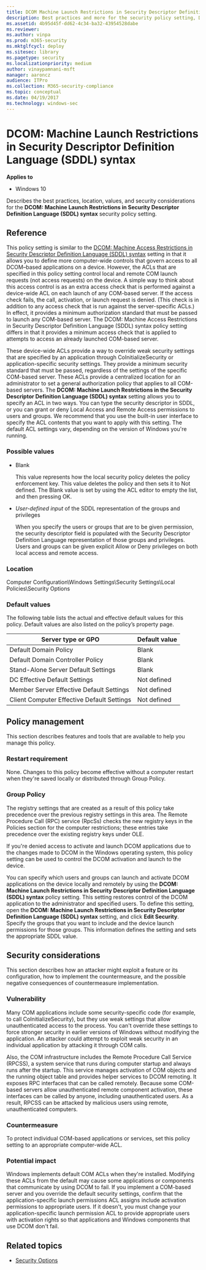 ```yaml
---
title: DCOM Machine Launch Restrictions in Security Descriptor Definition Language (SDDL) syntax (Windows 10)
description: Best practices and more for the security policy setting, DCOM Machine Launch Restrictions in Security Descriptor Definition Language (SDDL) syntax.
ms.assetid: 4b95d45f-dd62-4c34-ba32-43954528dabe
ms.reviewer: 
ms.author: vinpa
ms.prod: m365-security
ms.mktglfcycl: deploy
ms.sitesec: library
ms.pagetype: security
ms.localizationpriority: medium
author: vinaypamnani-msft
manager: aaroncz
audience: ITPro
ms.collection: M365-security-compliance
ms.topic: conceptual
ms.date: 04/19/2017
ms.technology: windows-sec
---
```


# DCOM: Machine Launch Restrictions in Security Descriptor Definition Language (SDDL) syntax

**Applies to**
-   Windows 10

Describes the best practices, location, values, and security considerations for the **DCOM: Machine Launch Restrictions in Security Descriptor Definition Language (SDDL) syntax** security policy setting.

## Reference

This policy setting is similar to the [DCOM: Machine Access Restrictions in Security Descriptor Definition Language (SDDL) syntax](dcom-machine-access-restrictions-in-security-descriptor-definition-language-sddl-syntax.md) setting in that it allows you to define more computer-wide controls that govern access to all DCOM–based applications on a device. However, the ACLs that are specified in this policy setting control local and remote COM launch requests (not access requests) on the device. A simple way to think about this access control is as an extra access check that is performed against a device-wide ACL on each launch of any COM-based server. If the access check fails, the call, activation, or launch request is denied. (This check is in addition to any access check that is run against the server-specific ACLs.) In effect, it provides a minimum authorization standard that must be passed to launch any COM-based server. The DCOM: Machine Access Restrictions in Security Descriptor Definition Language (SDDL) syntax policy setting differs in that it provides a minimum access check that is applied to attempts to access an already launched COM-based server.

These device-wide ACLs provide a way to override weak security settings that are specified by an application through CoInitializeSecurity or application-specific security settings. They provide a minimum security standard that must be passed, regardless of the settings of the specific COM-based server. These ACLs provide a centralized location for an administrator to set a general authorization policy that applies to all COM-based servers.
The **DCOM: Machine Launch Restrictions in the Security Descriptor Definition Language (SDDL) syntax** setting allows you to specify an ACL in two ways. You can type the security descriptor in SDDL, or you can grant or deny Local 
Access and Remote Access permissions to users and groups. We recommend that you use the built-in user interface to specify the ACL contents that you want to apply with this setting. The default ACL settings vary, depending on the version of Windows you're running.

### Possible values

-   Blank

    This value represents how the local security policy deletes the policy enforcement key. This value deletes the policy and then sets it to Not defined. The Blank value is set by using the ACL editor to empty the list, and then pressing OK.

-   *User-defined input* of the SDDL representation of the groups and privileges

    When you specify the users or groups that are to be given permission, the security descriptor field is populated with the Security Descriptor Definition Language representation of those groups and privileges. Users and groups can be given explicit Allow or Deny privileges on both local access and remote access.

### Location

Computer Configuration\\Windows Settings\\Security Settings\\Local Policies\\Security Options

### Default values

The following table lists the actual and effective default values for this policy. Default values are also listed on the policy’s property page.

| Server type or GPO | Default value |
| - | - |
| Default Domain Policy | Blank | 
| Default Domain Controller Policy | Blank| 
| Stand-Alone Server Default Settings |Blank | 
| DC Effective Default Settings | Not defined| 
| Member Server Effective Default Settings | Not defined | 
| Client Computer Effective Default Settings | Not defined| 
 
## Policy management

This section describes features and tools that are available to help you manage this policy.

### Restart requirement

None. Changes to this policy become effective without a computer restart when they're saved locally or distributed through Group Policy.

### Group Policy

The registry settings that are created as a result of this policy take precedence over the previous registry settings in this area. The Remote Procedure Call (RPC) service (RpcSs) checks the new registry keys in the Policies section for the computer restrictions; these entries take precedence over the existing registry keys under OLE.

If you're denied access to activate and launch DCOM applications due to the changes made to DCOM in the Windows operating system, this policy setting can be used to control the DCOM activation and launch to the device.

You can specify which users and groups can launch and activate DCOM applications on the device locally and remotely by using the **DCOM: Machine Launch Restrictions in Security Descriptor Definition Language (SDDL) syntax** policy setting. This setting restores control of the DCOM application to the administrator and specified users. To define this setting, open the **DCOM: Machine Launch Restrictions in Security Descriptor Definition Language (SDDL) syntax** setting, and click **Edit Security**. Specify the groups that you want to include and the device launch permissions for those groups. This information defines the setting and sets the appropriate SDDL value.

## Security considerations

This section describes how an attacker might exploit a feature or its configuration, how to implement the countermeasure, and the possible negative consequences of countermeasure implementation.

### Vulnerability

Many COM applications include some security-specific code (for example, to call CoInitializeSecurity), but they use weak settings that allow unauthenticated access to the process. You can't override these settings to force stronger security in earlier versions of Windows without modifying the application. An attacker could attempt to exploit weak security in an individual application by attacking it through COM calls.

Also, the COM infrastructure includes the Remote Procedure Call Service (RPCSS), a system service that runs during computer startup and always runs after the startup. This service manages activation of COM objects and the running object table and provides helper services to DCOM remoting. It exposes RPC interfaces that can be called remotely. Because some COM-based servers allow unauthenticated remote component activation, these interfaces can be called by anyone, including unauthenticated users. As a result, RPCSS can be attacked by malicious users using remote, unauthenticated computers.

### Countermeasure

To protect individual COM-based applications or services, set this policy setting to an appropriate computer-wide ACL.

### Potential impact

Windows implements default COM ACLs when they're installed. Modifying these ACLs from the default may cause some applications or components that communicate by using DCOM to fail. If you implement a COM-based server and you override the default security settings, confirm that the application-specific launch permissions ACL assigns include activation permissions to appropriate users. If it doesn't, you must change your application-specific launch permission ACL to provide appropriate users with activation rights so that applications and Windows components that use DCOM don't fail.

## Related topics

- [Security Options](security-options.md)
